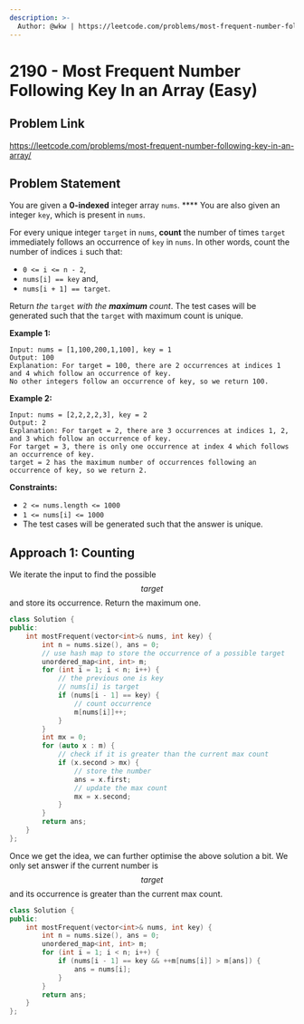 ```yaml
---
description: >-
  Author: @wkw | https://leetcode.com/problems/most-frequent-number-following-key-in-an-array/
---
```


# 2190 - Most Frequent Number Following Key In an Array (Easy)

## Problem Link

https://leetcode.com/problems/most-frequent-number-following-key-in-an-array/

## Problem Statement

You are given a **0-indexed** integer array `nums`. \*\*\*\* You are also given an integer `key`, which is present in `nums`.

For every unique integer `target` in `nums`, **count** the number of times `target` immediately follows an occurrence of `key` in `nums`. In other words, count the number of indices `i` such that:

- `0 <= i <= n - 2`,
- `nums[i] == key` and,
- `nums[i + 1] == target`.

Return _the_ `target` _with the **maximum** count_. The test cases will be generated such that the `target` with maximum count is unique.

**Example 1:**

```
Input: nums = [1,100,200,1,100], key = 1
Output: 100
Explanation: For target = 100, there are 2 occurrences at indices 1 and 4 which follow an occurrence of key.
No other integers follow an occurrence of key, so we return 100.
```

**Example 2:**

```
Input: nums = [2,2,2,2,3], key = 2
Output: 2
Explanation: For target = 2, there are 3 occurrences at indices 1, 2, and 3 which follow an occurrence of key.
For target = 3, there is only one occurrence at index 4 which follows an occurrence of key.
target = 2 has the maximum number of occurrences following an occurrence of key, so we return 2.
```

**Constraints:**

- `2 <= nums.length <= 1000`
- `1 <= nums[i] <= 1000`
- The test cases will be generated such that the answer is unique.

## Approach 1: Counting

We iterate the input to find the possible $$target$$ and store its occurrence. Return the maximum one.

<SolutionAuthor name="@wkw"/>

```cpp
class Solution {
public:
    int mostFrequent(vector<int>& nums, int key) {
        int n = nums.size(), ans = 0;
        // use hash map to store the occurrence of a possible target
        unordered_map<int, int> m;
        for (int i = 1; i < n; i++) {
            // the previous one is key
            // nums[i] is target
            if (nums[i - 1] == key) {
                // count occurrence
                m[nums[i]]++;
            }
        }
        int mx = 0;
        for (auto x : m) {
            // check if it is greater than the current max count
            if (x.second > mx) {
                // store the number
                ans = x.first;
                // update the max count
                mx = x.second;
            }
        }
        return ans;
    }
};
```

Once we get the idea, we can further optimise the above solution a bit. We only set answer if the current number is $$target$$ and its occurrence is greater than the current max count.

<SolutionAuthor name="@wkw"/>

```cpp
class Solution {
public:
    int mostFrequent(vector<int>& nums, int key) {
        int n = nums.size(), ans = 0;
        unordered_map<int, int> m;
        for (int i = 1; i < n; i++) {
            if (nums[i - 1] == key && ++m[nums[i]] > m[ans]) {
                ans = nums[i];
            }
        }
        return ans;
    }
};
```
